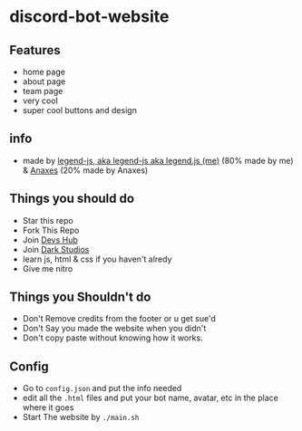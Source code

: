 # discord-bot-website
## Features
- home page
- about page
- team page
- very cool
- super cool buttons and design
## info
- made by [legend-js, aka legend-js aka legend.js (me)](https://github.com/legend-js-dev) (80% made by me) & [Anaxes](https://github.com/DiscordAnaxes) (20% made by Anaxes)
## Things you should do
- Star this repo
- Fork This Repo
- Join [Devs Hub](https://discord.gg/avbmZBrDsk)
- Join [Dark Studios](https://discord.gg/devs)
- learn js, html & css if you haven't alredy
- Give me nitro
## Things you Shouldn't do
- Don't Remove credits from the footer or u get sue'd
- Don't Say you made the website when you didn't
- Don't copy paste without knowing how it works.
## Config
- Go to `config.json` and put the info needed
- edit all the `.html` files and put your bot name, avatar, etc in the place where it goes
- Start The website by `./main.sh`
